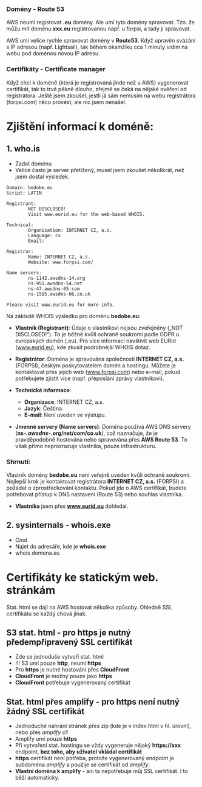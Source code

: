 ### Domény - Route 53
AWS neumí registovat **.eu** domény. Ale umí tyto domény spravovat. Tzn. že můžu mít doménu **xxx.eu** registrovanou např. u forpsi, a tady ji spravovat.

AWS umí velice rychle spravovat domény v **Route53**. Když upravím svázání s IP adresou (např. Lightsail), tak během okamžiku cca 1 minuty vidím na webu pod doménou novou IP adresu.

### Certifikáty - Certificate manager
Když chci k doméně (která je registrovaná jinde než u AWS) vygenerovat certifikát, tak to trvá pěkně dlouho, zřejmě se čeká na nějaké ověření od registrátora. Ještě jsem zkoušel, jestli já sám nemusím na webu registrátora (forpsi.com) něco provést, ale nic jsem nenašel.


# Zjištění informací k doméně:
## 1. who.is
- Zadat doménu
- Velice často je server přetížený, musel jsem zkoušet několikrát, než jsem dostal výsledek.

```
Domain: bedobe.eu
Script: LATIN

Registrant:
        NOT DISCLOSED!
        Visit www.eurid.eu for the web-based WHOIS.

Technical:
        Organisation: INTERNET CZ, a.s.
        Language: cs
        Email: 

Registrar:
        Name: INTERNET CZ, a.s.
        Website: www.forpsi.com/

Name servers:
        ns-1142.awsdns-14.org
        ns-951.awsdns-54.net
        ns-47.awsdns-05.com
        ns-1585.awsdns-06.co.uk

Please visit www.eurid.eu for more info.
```
Na základě WHOIS výsledku pro doménu **bedobe.eu**:

- **Vlastník (Registrant)**: Údaje o vlastníkovi nejsou zveřejněny („NOT DISCLOSED!“). To je běžné kvůli ochraně soukromí podle GDPR u evropských domén (.eu). Pro více informací navštívit web EURid (www.eurid.eu), kde zkusit podrobnější WHOIS dotaz.

- **Registrátor**: Doména je spravována společností **INTERNET CZ, a.s.** (FORPSI), českým poskytovatelem domén a hostingu. Můžete je kontaktovat přes jejich web (www.forpsi.com) nebo e-mail, pokud potřebujete zjistit více (např. přeposlání zprávy vlastníkovi).

- **Technické informace**:
  - **Organizace**: INTERNET CZ, a.s.
  - **Jazyk**: Čeština.
  - **E-mail**: Není uveden ve výstupu.

- **Jmenné servery (Name servers)**: Doména používá AWS DNS servery (**ns-*.awsdns-*.org/net/com/co.uk**), což naznačuje, že je pravděpodobně hostována nebo spravována přes **AWS Route 53**. To však přímo neprozrazuje vlastníka, pouze infrastrukturu.

### Shrnutí:
Vlastník domény **bedobe.eu** není veřejně uveden kvůli ochraně soukromí. Nejlepší krok je kontaktovat registrátora **INTERNET CZ, a.s.** (FORPSI) a požádat o zprostředkování kontaktu. Pokud jde o AWS certifikát, budete potřebovat přístup k DNS nastavení (Route 53) nebo souhlas vlastníka.

- **Vlastníka** jsem přes **www.eurid.eu** dohledal.

## 2. sysinternals - whois.exe
- Cmd
- Najet do adresáře, kde je **whois.exe**
- whois domena.eu

# Certifikáty ke statickým web. stránkám
Stat. html se dají na AWS hostovat několika způsoby. Ohledně SSL certifikátu se každý chová jinak.

## S3 stat. html - pro https je nutný předempřipravený SSL certifikát
- Zde se jednoduše vytvoří stat. html
- !!! S3 umí pouze **http**, neumí **https**
- Pro **https** je nutné hostování přes **CloudFront**
- **CloudFront** je možný pouze jako **https**
- **CloudFront** potřebuje vygenerovaný certifikát

## Stat. html přes amplify - pro https není nutný žádný SSL certifikát
- Jednoduché nahrání stránek přes zip (kde je v index.html v hl. úrovni), nebo přes *amplify cli*
- Amplify umí pouze **https**
- Při vytvoření stat. hostingu se vždy vygeneruje nějaký **https://xxx** endpoint, **bez toho, aby uživatel vkládal certifikát**
- **https** certifikát není potřeba, protože vygenerovaný endpoint je subdoména *amplify* a použije se certifikát od *amplify*.
- **Vlastní doména k amplify** - ani ta nepotřebuje můj SSL certifikát. I to běží automaticky.
